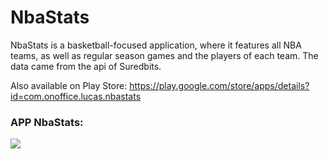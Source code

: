 # NbaStats

NbaStats is a basketball-focused application, where it features all NBA teams, as well as regular season games and
the players of each team. The data came from the api of Suredbits.

Also available on Play Store: https://play.google.com/store/apps/details?id=com.onoffice.lucas.nbastats

 ### APP NbaStats:
  
![](https://media.giphy.com/media/8JTDhb8CMWXClzWGpL/giphy.gif)
